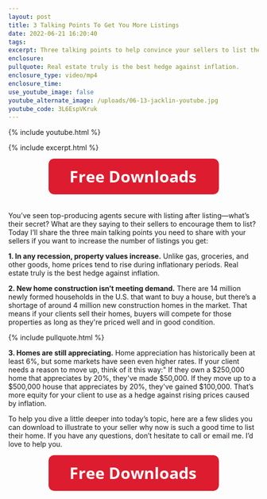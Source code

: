 ```yaml
---
layout: post
title: 3 Talking Points To Get You More Listings
date: 2022-06-21 16:20:40
tags:
excerpt: Three talking points to help convince your sellers to list their homes.
enclosure:
pullquote: Real estate truly is the best hedge against inflation.
enclosure_type: video/mp4
enclosure_time:
use_youtube_image: false
youtube_alternate_image: /uploads/06-13-jacklin-youtube.jpg
youtube_code: 3L6EspVKruk
---
```

{% include youtube.html %}

{% include excerpt.html %}

<center><a href="https://join.gochicagolandhomes.com/ask/ab597613744316448f7c74a03df2d370"><img width="343" height="72" src="uploads/FreeDownloadsButton-343.png" /></a></center>

<center>&nbsp;</center>

You’ve seen top-producing agents secure with listing after listing—what’s their secret? What are they saying to their sellers to encourage them to list? Today I’ll share the three main talking points you need to share with your sellers if you want to increase the number of listings you get:

**1\. In any recession, property values increase.** Unlike gas, groceries, and other goods, home prices tend to rise during inflationary periods. Real estate truly is the best hedge against inflation.

**2\. New home construction isn’t meeting demand.** There are 14 million newly formed households in the U.S. that want to buy a house, but there’s a shortage of around 4 million new construction homes in the market. That means if your clients sell their homes, buyers will compete for those properties as long as they're priced well and in good condition.

{% include pullquote.html %}

**3\. Homes are still appreciating.** Home appreciation has historically been at least 6%, but some markets have seen even higher rates. If your client needs a reason to move up, think of it this way:" If they own a $250,000 home that appreciates by 20%, they've made $50,000. If they move up to a $500,000 house that appreciates by 20%, they've gained $100,000. That’s more equity for your client to use as a hedge against rising prices caused by inflation.

To help you dive a little deeper into today’s topic, here are a few slides you can download to illustrate to your seller why now is such a good time to list their home. If you have any questions, don’t hesitate to call or email me. I’d love to help you.

<center><a href="https://join.gochicagolandhomes.com/ask/ab597613744316448f7c74a03df2d370"><img width="343" height="72" src="uploads/FreeDownloadsButton-343.png" /></a></center>
